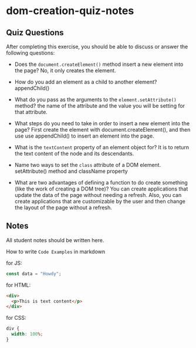 # dom-creation-quiz-notes

## Quiz Questions

After completing this exercise, you should be able to discuss or answer the following questions:

- Does the `document.createElement()` method insert a new element into the page?
No, it only creates the element.

- How do you add an element as a child to another element?
appendChild()

- What do you pass as the arguments to the `element.setAttribute()` method?
the name of the attribute and the value you will be setting for that attribute.

- What steps do you need to take in order to insert a new element into the page?
First create the element with document.createElement(), and then use use appendChild() to insert an element into the page.

- What is the `textContent` property of an element object for?
It is to return the text content of the node and its descendants.

- Name two ways to set the `class` attribute of a DOM element.
setAttribute() method and className property

- What are two advantages of defining a function to do create something (like the work of creating a DOM tree)?
You can create applications that update the data of the page without needing a refresh. Also, you can create applications that are customizable by the user and then change the layout of the page without a refresh.

## Notes

All student notes should be written here.


How to write `Code Examples` in markdown

for JS:

```javascript
const data = "Howdy";
```

for HTML:

```html
<div>
  <p>This is text content</p>
</div>
```

for CSS:

```css
div {
  width: 100%;
}
```
